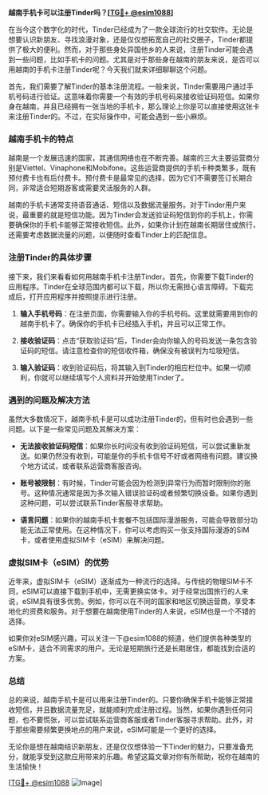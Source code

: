 **越南手机卡可以注册Tinder吗？[[TG💪+ @esim1088](https://t.me/s/esim1088)]**

在当今这个数字化的时代，Tinder已经成为了一款全球流行的社交软件。无论是想要认识新朋友、寻找浪漫对象，还是仅仅想拓宽自己的社交圈子，Tinder都提供了极大的便利。然而，对于那些身处异国他乡的人来说，注册Tinder可能会遇到一些问题，比如手机卡的问题。尤其是对于那些身在越南的朋友来说，是否可以用越南的手机卡注册Tinder呢？今天我们就来详细聊聊这个问题。

首先，我们需要了解Tinder的基本注册流程。一般来说，Tinder需要用户通过手机号码进行验证。这意味着你需要一个有效的手机号码来接收验证码短信。如果你身在越南，并且已经拥有一张当地的手机卡，那么理论上你是可以直接使用这张卡来注册Tinder的。不过，在实际操作中，可能会遇到一些小麻烦。

### 越南手机卡的特点

越南是一个发展迅速的国家，其通信网络也在不断完善。越南的三大主要运营商分别是Viettel、Vinaphone和Mobifone。这些运营商提供的手机卡种类繁多，既有预付费卡也有后付费卡。预付费卡是最常见的选择，因为它们不需要签订长期合同，非常适合短期游客或需要灵活服务的人群。

越南的手机卡通常支持语音通话、短信以及数据流量服务。对于Tinder用户来说，最重要的就是短信功能。因为Tinder会发送验证码短信到你的手机上，你需要确保你的手机卡能够正常接收短信。此外，如果你计划在越南长期居住或旅行，还需要考虑数据流量的问题，以便随时查看Tinder上的匹配信息。

### 注册Tinder的具体步骤

接下来，我们来看看如何用越南手机卡注册Tinder。首先，你需要下载Tinder的应用程序。Tinder在全球范围内都可以下载，所以你无需担心语言障碍。下载完成后，打开应用程序并按照提示进行注册。

1. **输入手机号码**：在注册页面，你需要输入你的手机号码。这里就需要用到你的越南手机卡了。确保你的手机卡已经插入手机，并且可以正常工作。
   
2. **接收验证码**：点击“获取验证码”后，Tinder会向你输入的号码发送一条包含验证码的短信。请注意检查你的短信收件箱，确保没有被误判为垃圾短信。

3. **输入验证码**：收到验证码后，将其输入到Tinder的相应栏位中。如果一切顺利，你就可以继续填写个人资料并开始使用Tinder了。

### 遇到的问题及解决方法

虽然大多数情况下，越南手机卡是可以成功注册Tinder的，但有时也会遇到一些问题。以下是一些常见问题及其解决方案：

- **无法接收验证码短信**：如果你长时间没有收到验证码短信，可以尝试重新发送。如果仍然没有收到，可能是你的手机卡信号不好或者网络有问题。建议换个地方试试，或者联系运营商客服咨询。

- **账号被限制**：有时候，Tinder可能会因为检测到异常行为而暂时限制你的账号。这种情况通常是因为多次输入错误验证码或者频繁切换设备。如果你遇到这种问题，可以尝试联系Tinder客服寻求帮助。

- **语言问题**：如果你的越南手机卡套餐不包括国际漫游服务，可能会导致部分功能无法正常使用。在这种情况下，你可以考虑购买一张支持国际漫游的SIM卡，或者使用虚拟SIM卡（eSIM）来解决问题。

### 虚拟SIM卡（eSIM）的优势

近年来，虚拟SIM卡（eSIM）逐渐成为一种流行的选择。与传统的物理SIM卡不同，eSIM可以直接下载到手机中，无需更换实体卡。对于经常出国旅行的人来说，eSIM具有很多优势。例如，你可以在不同的国家和地区切换运营商，享受本地化的资费和服务。对于想要在越南使用Tinder的人来说，eSIM也是一个不错的选择。

如果你对eSIM感兴趣，可以关注一下@esim1088的频道，他们提供各种类型的eSIM卡，适合不同需求的用户。无论是短期旅行还是长期居住，都能找到合适的方案。

### 总结

总的来说，越南手机卡是可以用来注册Tinder的。只要你确保手机卡能够正常接收短信，并且数据流量充足，就能顺利完成注册过程。当然，如果你遇到任何问题，也不要慌张，可以尝试联系运营商客服或者Tinder客服寻求帮助。此外，对于那些需要频繁更换地点的用户来说，eSIM可能是一个更好的选择。

无论你是想在越南结识新朋友，还是仅仅想体验一下Tinder的魅力，只要准备充分，就能享受到这款应用带来的乐趣。希望这篇文章对你有所帮助，祝你在越南的生活愉快！

[[TG💪+ @esim1088](https://t.me/s/esim1088) ![Image](https://i.postimg.cc/4NQfJmqS/Snipaste-2025-05-13-00-14-12.png)]